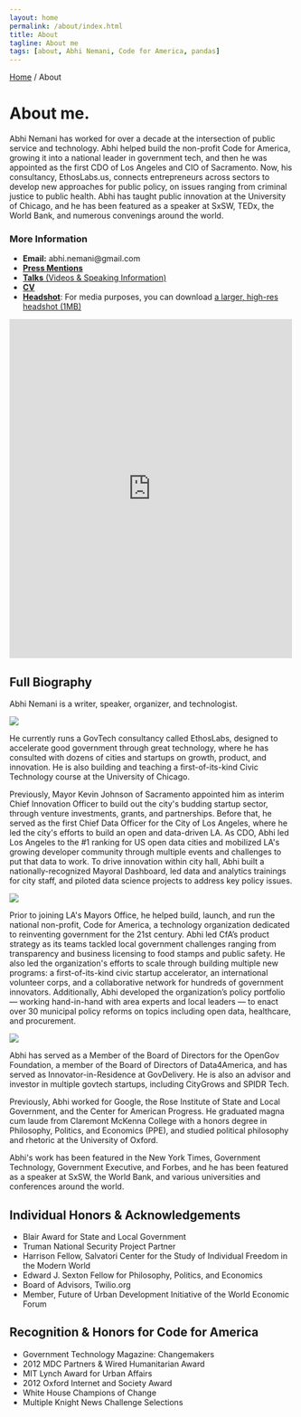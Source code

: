 ```yaml
---
layout: home
permalink: /about/index.html
title: About
tagline: About me
tags: [about, Abhi Nemani, Code for America, pandas]
---
```

<div class="page-wrap author-page">
    <div class="breadcrumbs">
        <div class="wrap wrap-center">
            <div class="wrap_float">
                <a href="index.html">Home</a> / <span class="current">About</span>
            </div>
        </div>
    </div>
    <div class="author-header">
        <div class="wrap wrap-center">
            <div class="wrap_float">
                <div class="title-wrap">
                    <div class="author-image">
                        <img src="{{site.url}}/img/headshot.jpg" alt="" class="image-cover">
                    </div>
                    <h1 class="page-title">About me.</h1>
                </div>
                <div class="section-content wp-content">
					<p>Abhi Nemani has worked for over a decade at the intersection of public service and technology. Abhi helped build the non-profit Code for America, growing it into a national leader in government tech, and then he was appointed as the first CDO of Los Angeles and CIO of Sacramento. Now, his consultancy, EthosLabs.us, connects entrepreneurs across sectors to develop new approaches for public policy, on issues ranging from criminal justice to public health. Abhi has taught public innovation at the University of Chicago, and he has been featured as a speaker at SxSW, TEDx, the World Bank, and numerous convenings around the world.
					</p>					
					<h3>More Information</h3>
					<ul>
						<li class="plus-li"><strong>Email:</strong> abhi.nemani@gmail.com
						</li>
						<li class="plus-li"><a href="{{site.url}}/press/"><strong>Press Mentions</strong></a>
						</li>
						<li class="plus-li"><a href="{{site.url}}/talks/"><strong>Talks</strong> (Videos & Speaking Information)</a>
						</li>
						<li class="plus-li"><strong><a href="{{site.url}}/cv">CV</a></strong>
						</li>
						<li class="plus-li"><strong><a href="{{site.url}}/img/headshot-large.jpg">Headshot</a></strong>: For media purposes, you can download <a href="{{site.url}}/img/headshot-large.jpg">a larger, high-res headshot (1MB)</a>
						</li>
					</ul>
					<div class="container-iframe"><iframe width="500" height="600" class="responsive-iframe" title="vimeo-player" src="https://player.vimeo.com/video/149984557"  frameborder="0" allow="accelerometer; autoplay; clipboard-write; encrypted-media; gyroscope; picture-in-picture" allowfullscreen></iframe></div>
					<h2>Full Biography</h2>
					<p>Abhi Nemani is a writer, speaker, organizer, and technologist.</p>
					<img src="{{site.url}}/img/TED-shot.jpeg">
					<p>He currently runs a GovTech consultancy called EthosLabs, designed to accelerate good government through great technology, where he has consulted with dozens of cities and startups on growth, product, and innovation. He is also building and teaching a first-of-its-kind Civic Technology course at the University of Chicago.</p>
					<p>Previously, Mayor Kevin Johnson of Sacramento appointed him as interim Chief Innovation Officer to build out the city's budding startup sector, through venture investments, grants, and partnerships. Before that, he served as the first Chief Data Officer for the City of Los Angeles, where he led the city's efforts to build an open and data-driven LA. As CDO, Abhi led Los Angeles to the #1 ranking for US open data cities and mobilized LA's growing developer community through multiple events and challenges to put that data to work. To drive innovation within city hall, Abhi built a nationally-recognized Mayoral Dashboard, led data and analytics trainings for city staff, and piloted data science projects to address key policy issues.
					</p>
					<img src="{{site.url}}/img/CDO-shot.jpg">
					<p>Prior to joining LA's Mayors Office, he helped build, launch, and run the national non-profit, Code for America, a technology organization dedicated to reinventing government for the 21st century. Abhi led CfA’s product strategy as its teams tackled local government challenges ranging from transparency and business licensing to food stamps and public safety. He also led the organization's efforts to scale through building multiple new programs: a first-of-its-kind civic startup accelerator, an international volunteer corps, and a collaborative network for hundreds of government innovators. Additionally, Abhi developed the organization’s policy portfolio — working hand-in-hand with area experts and local leaders — to enact over 30 municipal policy reforms on topics including open data, healthcare, and procurement.
					</p>
					<img src="{{site.url}}/img/BigKC-shot-small.jpg">	
					<p>Abhi has served as a Member of the Board of Directors for the OpenGov Foundation, a member of the Board of Directors of Data4America, and has served as Innovator-in-Residence at GovDelivery. He is also an advisor and investor in multiple govtech startups, including CityGrows and SPIDR Tech.
					</p>
					<p>Previously, Abhi worked for Google, the Rose Institute of State and Local Government, and the Center for American Progress. He graduated magna cum laude from Claremont McKenna College with a honors degree in Philosophy, Politics, and Economics (PPE), and studied political philosophy and rhetoric at the University of Oxford.
					</p>
					<p>Abhi's work has been featured in the New York Times, Government Technology, Government Executive, and Forbes, and he has been featured as a speaker at SxSW, the World Bank, and various universities and conferences around the world.
					</p>
					<h2>Individual Honors & Acknowledgements</h2>
					<ul>
						<li>Blair Award for State and Local Government</li>
						<li>Truman National Security Project Partner</li>
						<li>Harrison Fellow, Salvatori Center for the Study of Individual Freedom in the Modern World</li>
						<li>Edward J. Sexton Fellow for Philosophy, Politics, and Economics</li>
						<li>Board of Advisors, Twilio.org</li>
						<li>Member, Future of Urban Development Initiative of the World Economic Forum</li>
					</ul>
					<h2>Recognition & Honors for Code for America</h2>
					<ul>
						<li>Government Technology Magazine: Changemakers</li>
						<li>2012 MDC Partners & Wired Humanitarian Award</li>
						<li>MIT Lynch Award for Urban Affairs</li>
						<li>2012 Oxford Internet and Society Award</li>
						<li>White House Champions of Change</li>
						<li>Multiple Knight News Challenge Selections</li>
					</ul>
                </div>
                <div class="socials">
                    <a class="soc-link">
                        <img src="{{site.url}}/img/facebook-icon.svg" class="img-svg" alt="">
                    </a>
                    <a class="soc-link">
                        <img src="{{site.url}}/img/twitter-soc-icon.svg" class="img-svg" alt="">
                    </a>
                    <a class="soc-link">
                        <img src="{{site.url}}/img/behance-icon.svg" class="img-svg" alt="">
                    </a>
                </div>
            </div>
        </div>
    </div>